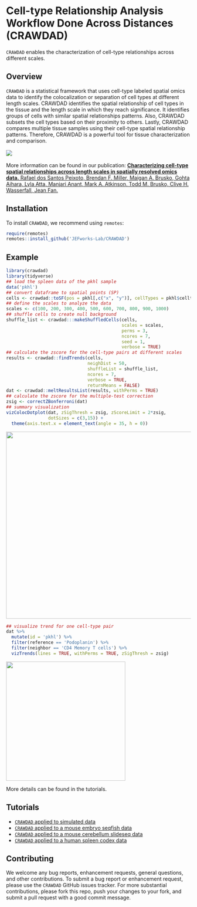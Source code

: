 # Cell-type Relationship Analysis Workflow Done Across Distances (CRAWDAD)

<!-- badges: start -->

<!-- badges: end -->

`CRAWDAD` enables the characterization of cell-type relationships across different scales.

## Overview

`CRAWDAD` is a statistical framework that uses cell-type labeled spatial omics data to identify the colocalization or separation of cell types at different length scales. CRAWDAD identifies the spatial relationship of cell types in the tissue and the length scale in which they reach significance. It identifies groups of cells with similar spatial relationships patterns. Also, CRAWDAD subsets the cell types based on their proximity to others. Lastly, CRAWDAD compares multiple tissue samples using their cell-type spatial relationship patterns. Therefore, CRAWDAD is a powerful tool for tissue characterization and comparison.   
\
<img src="https://github.com/JEFworks/CRAWDAD/blob/main/docs/img/overview_github.png?raw=true"/>   
\
More information can be found in our publication: [**Characterizing cell-type spatial relationships across length scales in spatially resolved omics data.** Rafael dos Santos Peixoto, Brendan F. Miller, Maigan A. Brusko, Gohta Aihara, Lyla Atta, Manjari Anant, Mark A. Atkinson, Todd M. Brusko, Clive H. Wasserfall, Jean Fan.](https://doi.org/10.1038/s41467-024-55700-1)

## Installation

To install `CRAWDAD`, we recommend using `remotes`:

``` r
require(remotes)
remotes::install_github('JEFworks-Lab/CRAWDAD')
```

## Example



``` r
library(crawdad)
library(tidyverse)
## load the spleen data of the pkhl sample 
data('pkhl')
## convert dataframe to spatial points (SP)
cells <- crawdad::toSF(pos = pkhl[,c("x", "y")], cellTypes = pkhl$celltypes)
## define the scales to analyze the data
scales <- c(100, 200, 300, 400, 500, 600, 700, 800, 900, 1000)
## shuffle cells to create null background
shuffle_list <- crawdad:::makeShuffledCells(cells,
                                            scales = scales,
                                            perms = 3,
                                            ncores = 7,
                                            seed = 1,
                                            verbose = TRUE)
## calculate the zscore for the cell-type pairs at different scales
results <- crawdad::findTrends(cells,
                               neighDist = 50,
                               shuffleList = shuffle_list,
                               ncores = 7,
                               verbose = TRUE,
                               returnMeans = FALSE)
dat <- crawdad::meltResultsList(results, withPerms = TRUE)
## calculate the zscore for the multiple-test correction
zsig <- correctZBonferroni(dat)
## summary visualization
vizColocDotplot(dat, zSigThresh = zsig, zScoreLimit = 2*zsig, 
                dotSizes = c(3,15)) +
  theme(axis.text.x = element_text(angle = 35, h = 0))
```

<img src="https://github.com/JEFworks/CRAWDAD/blob/main/docs/img/coloc.png?raw=true" height="510"/>

``` r
## visualize trend for one cell-type pair
dat %>% 
  mutate(id = 'pkhl') %>% 
  filter(reference == 'Podoplanin') %>% 
  filter(neighbor == 'CD4 Memory T cells') %>% 
  vizTrends(lines = TRUE, withPerms = TRUE, zSigThresh = zsig)
```

<img src="https://github.com/JEFworks/CRAWDAD/blob/main/docs/img/trend.png?raw=true" height="325"/>

More details can be found in the tutorials.

## Tutorials
- [`CRAWDAD` applied to simulated data](https://github.com/JEFworks/CRAWDAD/blob/main/docs/1_simulations.md)
- [`CRAWDAD` applied to a mouse embryo seqfish data](https://github.com/JEFworks/CRAWDAD/blob/main/docs/2_seqfish.md)
- [`CRAWDAD` applied to a mouse cerebellum slideseq data](https://github.com/JEFworks/CRAWDAD/blob/main/docs/2_slideseq.md)
- [`CRAWDAD` applied to a human spleen codex data](https://github.com/JEFworks/CRAWDAD/blob/main/docs/3_spleen.md)

## Contributing

We welcome any bug reports, enhancement requests, general questions, and other contributions. To submit a bug report or enhancement request, please use the `CRAWDAD` GitHub issues tracker. For more substantial contributions, please fork this repo, push your changes to your fork, and submit a pull request with a good commit message.

